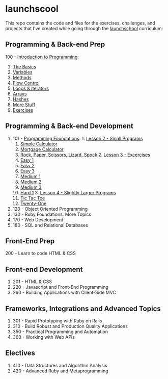 # launchscool 

This repo contains the code and files for the exercises, challenges, and projects that I've created while going through the [launchschool](https://launchschool.com) curriculum:

## Programming & Back-end Prep
100 - [Introduction to Programming](100/): 
  1. [The Basics](100/the_basics/solutions.md)
  2. [Variables](100/variables/solutions.md)
  3. [Methods](100/methods/solutions.md)
  4. [Flow Control](100/flow_control/solutions.md)
  5. [Loops & Iterators](100/loops_iterators/solutions.md)
  6. [Arrays](100/arrays/solutions.md)
  7. [Hashes](100/hashes/solutions.md)
  8. [More Stuff](100/more_stuff/solutions.md)
  9. [Exercises](100/exercises/solutions.md)

## Programming & Back-end Development
  1. 101 - [Programming Foundations](101/):
    1. [Lesson 2 - Small Programs](101/lesson_2)
      1. [Simple Calculator](101/lesson_2/calc.rb)
      2. [Mortgage Calculator](101/lesson_2/mortgage_calc.rb)
      3. [Rock, Paper, Scissors, Lizard, Spock](101/lesson_2/rock_paper_scissors_lizard_spock.rb)
    2. [Lesson 3 - Excercises](101/lesson_3)
      1. [Easy 1](101/lesson_3/easy_1/solutions.md)
      2. [Easy 2](101/lesson_3/easy_2/solutions.md)
      3. [Easy 3](101/lesson_3/easy_3/solutions.md)
      4. [Medium 1](101/lesson_3/medium_1/solutions.md)
      5. [Medium 2](101/lesson_3/medium_2/solutions.md)
      6. [Medium 3](101/lesson_3/medium_3/solutions.md)
      7. [Hard 1](101/lesson_3/hard_1/solutions.md)
    3. [Lesson 4 - Slightly Larger Programs](101/lesson_4)
      1. [Tic Tac Toe](101/lesson_4/tic-tac-toe.rb)
      2. [Twenty-One](101/lesson_4/twenty-one.rb)
  2. 120 - Object Oriented Programming
  3. 130 - Ruby Foundations: More Topics
  4. 170 - Web Development
  5. 180 - SQL and Relational Databases

## Front-End Prep
200 - Learn to code HTML & CSS

## Front-end Development
  1. 201 - HTML & CSS
  2. 220 - Javascript and Front-End Programming
  3. 260 - Building Applications with Client-Side MVC

## Frameworks, Integrations and Advanced Topics
  1. 301 - Rapid Prototyping with Ruby on Rails
  2. 310 - Build Robust and Production Quality Applications
  3. 350 - Practical Programming and Automation
  4. 360 - Working with Web APIs

## Electives
  1. 410 - Data Structures and Algorithm Analysis
  2. 420 - Advanced Ruby and Metaprogramming
